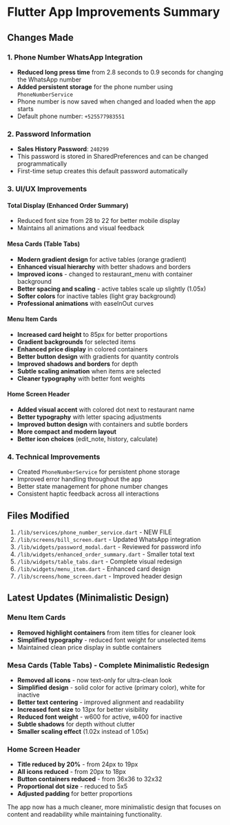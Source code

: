 # Flutter App Improvements Summary

## Changes Made

### 1. Phone Number WhatsApp Integration
- **Reduced long press time** from 2.8 seconds to 0.9 seconds for changing the WhatsApp number
- **Added persistent storage** for the phone number using `PhoneNumberService`
- Phone number is now saved when changed and loaded when the app starts
- Default phone number: `+525577983551`

### 2. Password Information
- **Sales History Password**: `240299`
- This password is stored in SharedPreferences and can be changed programmatically
- First-time setup creates this default password automatically

### 3. UI/UX Improvements

#### Total Display (Enhanced Order Summary)
- Reduced font size from 28 to 22 for better mobile display
- Maintains all animations and visual feedback

#### Mesa Cards (Table Tabs)
- **Modern gradient design** for active tables (orange gradient)
- **Enhanced visual hierarchy** with better shadows and borders
- **Improved icons** - changed to restaurant_menu with container background
- **Better spacing and scaling** - active tables scale up slightly (1.05x)
- **Softer colors** for inactive tables (light gray background)
- **Professional animations** with easeInOut curves

#### Menu Item Cards
- **Increased card height** to 85px for better proportions
- **Gradient backgrounds** for selected items
- **Enhanced price display** in colored containers
- **Better button design** with gradients for quantity controls
- **Improved shadows and borders** for depth
- **Subtle scaling animation** when items are selected
- **Cleaner typography** with better font weights

#### Home Screen Header
- **Added visual accent** with colored dot next to restaurant name
- **Better typography** with letter spacing adjustments
- **Improved button design** with containers and subtle borders
- **More compact and modern layout**
- **Better icon choices** (edit_note, history, calculate)

### 4. Technical Improvements
- Created `PhoneNumberService` for persistent phone storage
- Improved error handling throughout the app
- Better state management for phone number changes
- Consistent haptic feedback across all interactions

## Files Modified

1. `/lib/services/phone_number_service.dart` - NEW FILE
2. `/lib/screens/bill_screen.dart` - Updated WhatsApp integration
3. `/lib/widgets/password_modal.dart` - Reviewed for password info
4. `/lib/widgets/enhanced_order_summary.dart` - Smaller total text
5. `/lib/widgets/table_tabs.dart` - Complete visual redesign
6. `/lib/widgets/menu_item.dart` - Enhanced card design
7. `/lib/screens/home_screen.dart` - Improved header design

## Latest Updates (Minimalistic Design)

### Menu Item Cards
- **Removed highlight containers** from item titles for cleaner look
- **Simplified typography** - reduced font weight for unselected items
- Maintained clean price display in subtle containers

### Mesa Cards (Table Tabs) - Complete Minimalistic Redesign
- **Removed all icons** - now text-only for ultra-clean look
- **Simplified design** - solid color for active (primary color), white for inactive
- **Better text centering** - improved alignment and readability
- **Increased font size** to 13px for better visibility
- **Reduced font weight** - w600 for active, w400 for inactive
- **Subtle shadows** for depth without clutter
- **Smaller scaling effect** (1.02x instead of 1.05x)

### Home Screen Header
- **Title reduced by 20%** - from 24px to 19px
- **All icons reduced** - from 20px to 18px
- **Button containers reduced** - from 36x36 to 32x32
- **Proportional dot size** - reduced to 5x5
- **Adjusted padding** for better proportions

The app now has a much cleaner, more minimalistic design that focuses on content and readability while maintaining functionality.

